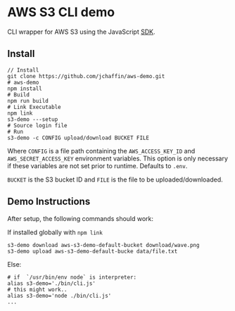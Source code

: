 # AWS S3 CLI demo

CLI wrapper for AWS S3 using the JavaScript [SDK](https://docs.aws.amazon.com/AWSJavaScriptSDK/latest/AWS/S3.html).

## Install

```shell
// Install
git clone https://github.com/jchaffin/aws-demo.git
# aws-demo
npm install
# Build
npm run build
# Link Executable
npm link
s3-demo ---setup
# Source login file
# Run
s3-demo -c CONFIG upload/download BUCKET FILE
```

Where `CONFIG` is a file path containing the `AWS_ACCESS_KEY_ID` and `AWS_SECRET_ACCESS_KEY` environment variables. This option is only necessary if these variables are not set prior to runtime. Defaults to `.env`.

`BUCKET` is the S3 bucket ID and `FILE` is the file to be uploaded/downloaded.

## Demo Instructions

After setup, the following commands should work:

If installed globally with `npm link`

```shell
s3-demo download aws-s3-demo-default-bucket download/wave.png
s3-demo upload aws-s3-demo-default-bucke data/file.txt
```

Else:

```shell
# if  `/usr/bin/env node` is interpreter:
alias s3-demo='./bin/cli.js'
# this might work..
alias s3-demo='node ./bin/cli.js'
...
```
